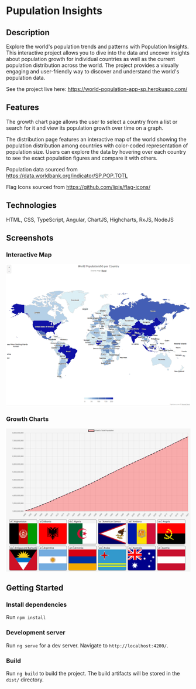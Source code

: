 # Pupulation Insights

## Description

Explore the world's population trends and patterns with Population Insights. This interactive project allows you to dive into the data and uncover insights about population growth for individual countries as well as the current population distribution across the world. The project provides a visually engaging and user-friendly way to discover and understand the world's population data.

See the project live here: https://world-population-app-sp.herokuapp.com/

## Features

The growth chart page allows the user to select a country from a list or search for it and view its population growth over time on a graph.

The distribution page features an interactive map of the world showing the population distribution among countries with color-coded representation of population size. Users can explore the data by hovering over each country to see the exact population figures and compare it with others.

Population data sourced from https://data.worldbank.org/indicator/SP.POP.TOTL

Flag Icons sourced from https://github.com/lipis/flag-icons/

## Technologies

HTML, CSS, TypeScript, Angular, ChartJS, Highcharts, RxJS, NodeJS

## Screenshots

### Interactive Map
![alt text](https://github.com/sigipeschke/World-Population-App/blob/master/src/assets/population-img.PNG)

### Growth Charts
![alt text](https://github.com/sigipeschke/World-Population-App/blob/master/src/assets/population-img-2.PNG)

## Getting Started

### Install dependencies

Run `npm install`

### Development server

Run `ng serve` for a dev server. Navigate to `http://localhost:4200/`.

### Build

Run `ng build` to build the project. The build artifacts will be stored in the `dist/` directory.
